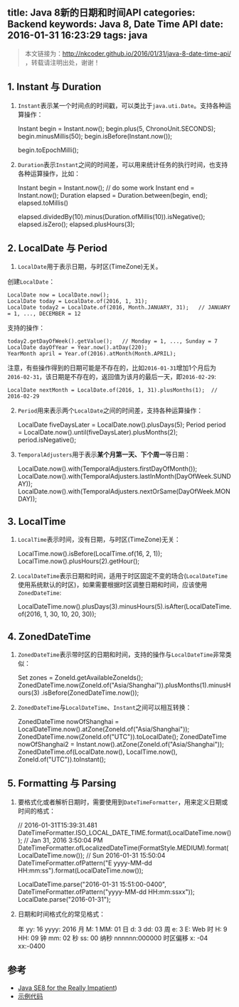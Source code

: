 title: Java 8新的日期和时间API
categories: Backend
keywords: Java 8, Date Time API
date: 2016-01-31 16:23:29
tags: java
---

> 本文链接为：http://nkcoder.github.io/2016/01/31/java-8-date-time-api/  ，转载请注明出处，谢谢！

## 1. Instant 与 Duration

1) `Instant`表示某一个时间点的时间戳，可以类比于`java.uti.Date`。支持各种运算操作：

    Instant begin = Instant.now();
    begin.plus(5, ChronoUnit.SECONDS);
    begin.minusMillis(50);
    begin.isBefore(Instant.now());

    begin.toEpochMilli();

<!-- more -->

2) `Duration`表示`Instant`之间的时间差，可以用来统计任务的执行时间，也支持各种运算操作，比如：

	Instant begin = Instant.now();
	// do some work
	Instant end = Instant.now();
	Duration elapsed = Duration.between(begin, end);
	elapsed.toMillis()

	elapsed.dividedBy(10).minus(Duration.ofMillis(10)).isNegative();
	elapsed.isZero();
	elapsed.plusHours(3);

## 2. LocalDate 与 Period

1) `LocalDate`用于表示日期，与时区(TimeZone)无关。

创建`LocalDate`：

	LocalDate now = LocalDate.now();
	LocalDate today = LocalDate.of(2016, 1, 31);
	LocalDate today2 = LocalDate.of(2016, Month.JANUARY, 31);   // JANUARY = 1, ..., DECEMBER = 12

支持的操作：

	today2.getDayOfWeek().getValue();   // Monday = 1, ..., Sunday = 7
	LocalDate dayOfYear = Year.now().atDay(220);
	YearMonth april = Year.of(2016).atMonth(Month.APRIL);

注意，有些操作得到的日期可能是不存在的，比如`2016-01-31`增加1个月后为`2016-02-31`，该日期是不存在的，返回值为该月的最后一天，即`2016-02-29`:

	LocalDate nextMonth = LocalDate.of(2016, 1, 31).plusMonths(1);  // 2016-02-29

2) `Period`用来表示两个`LocalDate`之间的时间差，支持各种运算操作：

	LocalDate fiveDaysLater = LocalDate.now().plusDays(5);
	Period period = LocalDate.now().until(fiveDaysLater).plusMonths(2);
	period.isNegative();

3) `TemporalAdjusters`用于表示**某个月第一天、下个周一**等日期：

	LocalDate.now().with(TemporalAdjusters.firstDayOfMonth());
    LocalDate.now().with(TemporalAdjusters.lastInMonth(DayOfWeek.SUNDAY));
    LocalDate.now().with(TemporalAdjusters.nextOrSame(DayOfWeek.MONDAY));

## 3. LocalTime

1) `LocalTime`表示时间，没有日期，与时区(TimeZone)无关：

	LocalTime.now().isBefore(LocalTime.of(16, 2, 1));
    LocalTime.now().plusHours(2).getHour();

2) `LocalDateTime`表示日期和时间，适用于时区固定不变的场合(`LocalDateTime`使用系统默认的时区)，如果需要根据时区调整日期和时间，应该使用`ZonedDateTime`:

	LocalDateTime.now().plusDays(3).minusHours(5).isAfter(LocalDateTime.of(2016, 1, 30, 10, 20, 30));

## 4. ZonedDateTime

1) `ZonedDateTime`表示带时区的日期和时间，支持的操作与`LocalDateTime`非常类似：

	Set<String> zones = ZoneId.getAvailableZoneIds();
	ZonedDateTime.now(ZoneId.of("Asia/Shanghai")).plusMonths(1).minusHours(3)
        .isBefore(ZonedDateTime.now());

2) `ZonedDateTime`与`LocalDateTime`、`Instant`之间可以相互转换：

	ZonedDateTime nowOfShanghai = LocalDateTime.now().atZone(ZoneId.of("Asia/Shanghai"));
	ZonedDateTime.now(ZoneId.of("UTC")).toLocalDate();
	ZonedDateTime nowOfShanghai2 = Instant.now().atZone(ZoneId.of("Asia/Shanghai"));
	ZonedDateTime.of(LocalDate.now(), LocalTime.now(), ZoneId.of("UTC")).toInstant();

## 5. Formatting 与 Parsing

1) 要格式化或者解析日期时，需要使用到`DateTimeFormatter`，用来定义日期或时间的格式：

	// 2016-01-31T15:39:31.481
	DateTimeFormatter.ISO_LOCAL_DATE_TIME.format(LocalDateTime.now());
	// Jan 31, 2016 3:50:04 PM
	DateTimeFormatter.ofLocalizedDateTime(FormatStyle.MEDIUM).format(LocalDateTime.now());
	// Sun 2016-01-31 15:50:04
	DateTimeFormatter.ofPattern("E yyyy-MM-dd HH:mm:ss").format(LocalDateTime.now());

	LocalDateTime.parse("2016-01-31 15:51:00-0400", 
        DateTimeFormatter.ofPattern("yyyy-MM-dd HH:mm:ssxx"));
    LocalDate.parse("2016-01-31");

2) 日期和时间格式化的常见格式：

    年       yy: 16      yyyy: 2016
    月       M: 1        MM: 01
    日       d: 3        dd: 03
    周       e: 3        E:	Web
    时       H: 9        HH: 09
    钟       mm: 02
    秒       ss: 00
    纳秒      nnnnnn:000000
    时区偏移    x: -04     xx:-0400

## 参考

- [Java SE8 for the Really Impatient](http://www.amazon.cn/Java-SE8-for-the-Really-Impatient-A-Short-Course-on-the-Basics-Horstmann-Cay-S/dp/0321927761/ref=sr_1_2))
- [示例代码](https://gist.github.com/nkcoder/50c115a96c4e67164580)

